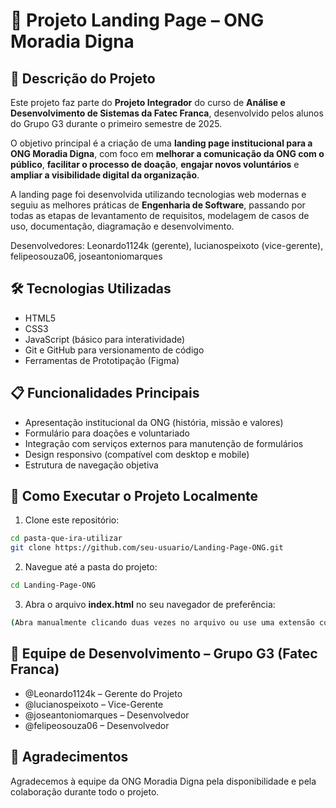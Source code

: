 
# 🌱 Projeto Landing Page – ONG Moradia Digna

## 📌 Descrição do Projeto

Este projeto faz parte do **Projeto Integrador** do curso de **Análise e Desenvolvimento de Sistemas da Fatec Franca**, desenvolvido pelos alunos do Grupo G3 durante o primeiro semestre de 2025.

O objetivo principal é a criação de uma **landing page institucional para a ONG Moradia Digna**, com foco em **melhorar a comunicação da ONG com o público**, **facilitar o processo de doação**, **engajar novos voluntários** e **ampliar a visibilidade digital da organização**.

A landing page foi desenvolvida utilizando tecnologias web modernas e seguiu as melhores práticas de **Engenharia de Software**, passando por todas as etapas de levantamento de requisitos, modelagem de casos de uso, documentação, diagramação e desenvolvimento.

Desenvolvedores: Leonardo1124k (gerente), lucianospeixoto (vice-gerente), felipeosouza06, joseantoniomarques

## 🛠️ Tecnologias Utilizadas

- HTML5
- CSS3
- JavaScript (básico para interatividade)
- Git e GitHub para versionamento de código
- Ferramentas de Prototipação (Figma)

## 📋 Funcionalidades Principais

- Apresentação institucional da ONG (história, missão e valores)
- Formulário para doações e voluntariado
- Integração com serviços externos para manutenção de formulários
- Design responsivo (compatível com desktop e mobile)
- Estrutura de navegação objetiva

## 🚀 Como Executar o Projeto Localmente

1. Clone este repositório:

```bash
cd pasta-que-ira-utilizar
git clone https://github.com/seu-usuario/Landing-Page-ONG.git
```

2. Navegue até a pasta do projeto:

```bash
cd Landing-Page-ONG
```

3. Abra o arquivo **index.html** no seu navegador de preferência:

```bash
(Abra manualmente clicando duas vezes no arquivo ou use uma extensão como Live Server no VS Code)
```
## 👥 Equipe de Desenvolvimento – Grupo G3 (Fatec Franca)

- @Leonardo1124k – Gerente do Projeto
- @lucianospeixoto – Vice-Gerente
- @joseantoniomarques – Desenvolvedor
- @felipeosouza06 – Desenvolvedor

## 📢 Agradecimentos

Agradecemos à equipe da ONG Moradia Digna pela disponibilidade e pela colaboração durante todo o projeto.
